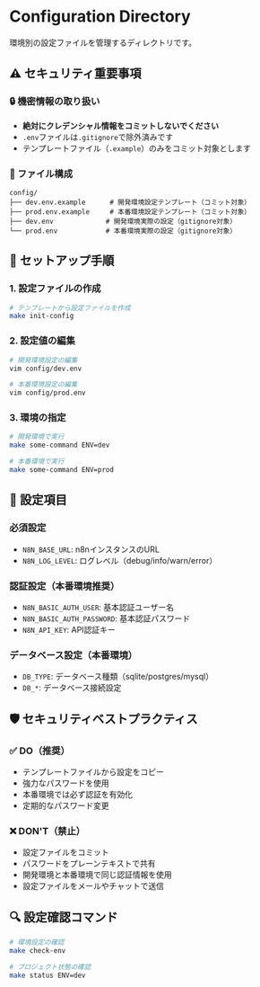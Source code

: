 # Configuration Directory

環境別の設定ファイルを管理するディレクトリです。

## ⚠️ セキュリティ重要事項

### 🔒 機密情報の取り扱い
- **絶対にクレデンシャル情報をコミットしないでください**
- `.env`ファイルは`.gitignore`で除外済みです
- テンプレートファイル（`.example`）のみをコミット対象とします

### 📁 ファイル構成

```
config/
├── dev.env.example      # 開発環境設定テンプレート（コミット対象）
├── prod.env.example     # 本番環境設定テンプレート（コミット対象）
├── dev.env             # 開発環境実際の設定（gitignore対象）
└── prod.env            # 本番環境実際の設定（gitignore対象）
```

## 🚀 セットアップ手順

### 1. 設定ファイルの作成
```bash
# テンプレートから設定ファイルを作成
make init-config
```

### 2. 設定値の編集
```bash
# 開発環境設定の編集
vim config/dev.env

# 本番環境設定の編集
vim config/prod.env
```

### 3. 環境の指定
```bash
# 開発環境で実行
make some-command ENV=dev

# 本番環境で実行  
make some-command ENV=prod
```

## 📝 設定項目

### 必須設定
- `N8N_BASE_URL`: n8nインスタンスのURL
- `N8N_LOG_LEVEL`: ログレベル（debug/info/warn/error）

### 認証設定（本番環境推奨）
- `N8N_BASIC_AUTH_USER`: 基本認証ユーザー名
- `N8N_BASIC_AUTH_PASSWORD`: 基本認証パスワード
- `N8N_API_KEY`: API認証キー

### データベース設定（本番環境）
- `DB_TYPE`: データベース種類（sqlite/postgres/mysql）
- `DB_*`: データベース接続設定

## 🛡️ セキュリティベストプラクティス

### ✅ DO（推奨）
- テンプレートファイルから設定をコピー
- 強力なパスワードを使用
- 本番環境では必ず認証を有効化
- 定期的なパスワード変更

### ❌ DON'T（禁止）
- 設定ファイルをコミット
- パスワードをプレーンテキストで共有
- 開発環境と本番環境で同じ認証情報を使用
- 設定ファイルをメールやチャットで送信

## 🔍 設定確認コマンド

```bash
# 環境設定の確認
make check-env

# プロジェクト状態の確認
make status ENV=dev
```